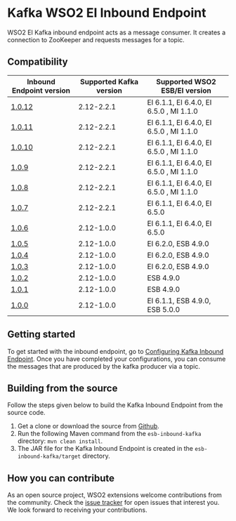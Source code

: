 # Kafka WSO2 EI Inbound Endpoint


WSO2 EI Kafka inbound endpoint acts as a message consumer. It creates a connection to ZooKeeper and requests messages for a topic.

## Compatibility

| Inbound Endpoint version                                                                                 | Supported Kafka version | Supported WSO2 ESB/EI version |
|----------------------------------------------------------------------------------------------------------| ---------------|------------- |
| [1.0.12](https://github.com/wso2-extensions/esb-inbound-kafka/tree/org.apache.synapse.kafka.poll-1.0.12) | 2.12-2.2.1| EI 6.1.1, EI 6.4.0, EI 6.5.0  , MI 1.1.0  |
| [1.0.11](https://github.com/wso2-extensions/esb-inbound-kafka/tree/org.apache.synapse.kafka.poll-1.0.11) | 2.12-2.2.1| EI 6.1.1, EI 6.4.0, EI 6.5.0  , MI 1.1.0  |
| [1.0.10](https://github.com/wso2-extensions/esb-inbound-kafka/tree/org.apache.synapse.kafka.poll-1.0.10) | 2.12-2.2.1| EI 6.1.1, EI 6.4.0, EI 6.5.0  , MI 1.1.0  |
| [1.0.9](https://github.com/wso2-extensions/esb-inbound-kafka/tree/v1.0.9)                                | 2.12-2.2.1| EI 6.1.1, EI 6.4.0, EI 6.5.0  , MI 1.1.0  |
| [1.0.8](https://github.com/wso2-extensions/esb-inbound-kafka/tree/v1.0.8)                                | 2.12-2.2.1| EI 6.1.1, EI 6.4.0, EI 6.5.0  , MI 1.1.0  |
| [1.0.7](https://github.com/wso2-extensions/esb-inbound-kafka/tree/org.apache.synapse.kafka.poll-1.0.7)   | 2.12-2.2.1 | EI 6.1.1, EI 6.4.0, EI 6.5.0    |
| [1.0.6](https://github.com/wso2-extensions/esb-inbound-kafka/tree/org.apache.synapse.kafka.poll-1.0.6)   | 2.12-1.0.0 | EI 6.1.1, EI 6.4.0, EI 6.5.0    |
| [1.0.5](https://github.com/wso2-extensions/esb-inbound-kafka/tree/org.apache.synapse.kafka.poll-1.0.5)   | 2.12-1.0.0 | EI 6.2.0, ESB 4.9.0     |
| [1.0.4](https://github.com/wso2-extensions/esb-inbound-kafka/tree/org.apache.synapse.kafka.poll-1.0.4)   | 2.12-1.0.0 | EI 6.2.0, ESB 4.9.0    |
| [1.0.3](https://github.com/wso2-extensions/esb-inbound-kafka/tree/org.apache.synapse.kafka.poll-1.0.3)   | 2.12-1.0.0 | EI 6.2.0, ESB 4.9.0    |
| [1.0.2](https://github.com/wso2-extensions/esb-inbound-kafka/tree/org.apache.synapse.kafka.poll-1.0.2)   | 2.12-1.0.0 | ESB 4.9.0    |
| [1.0.1](https://github.com/wso2-extensions/esb-inbound-kafka/tree/org.apache.synapse.kafka.poll-1.0.1)   | 2.12-1.0.0 | ESB 4.9.0    |
| [1.0.0](https://github.com/wso2-extensions/esb-inbound-kafka/tree/org.apache.synapse.kafka.poll-1.0.0)   | 2.12-1.0.0 | EI 6.1.1, ESB 4.9.0, ESB 5.0.0    |

## Getting started

To get started with the inbound endpoint, go to [Configuring Kafka Inbound Endpoint](docs/config.md). Once you have completed your configurations, you can consume the messages that are produced by the kafka producer via a topic.   

## Building from the source

Follow the steps given below to build the Kafka Inbound Endpoint from the source code.

1. Get a clone or download the source from [Github](https://github.com/wso2-extensions/esb-inbound-kafka).
2. Run the following Maven command from the `esb-inbound-kafka` directory: `mvn clean install`.
3. The JAR file for the Kafka Inbound Endpoint is created in the `esb-inbound-kafka/target` directory.


## How you can contribute

As an open source project, WSO2 extensions welcome contributions from the community.
Check the [issue tracker](https://github.com/wso2-extensions/esb-inbound-kafka/issues) for open issues that interest you. We look forward to receiving your contributions.
